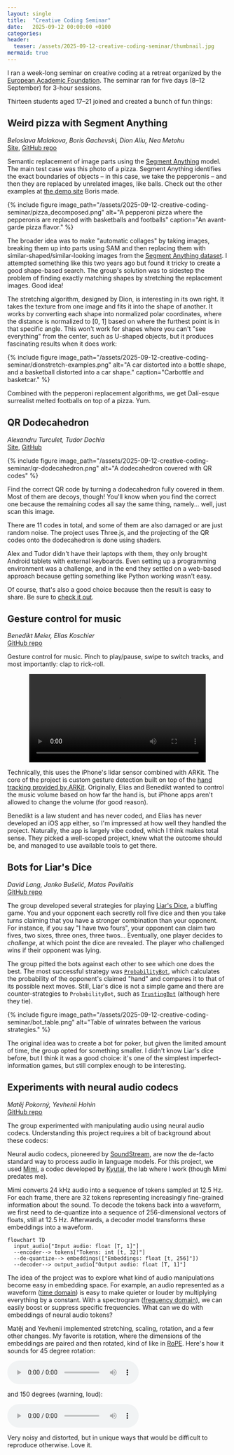 ```yaml
---
layout: single
title:  "Creative Coding Seminar"
date:   2025-09-12 00:00:00 +0100
categories:
header:
  teaser: /assets/2025-09-12-creative-coding-seminar/thumbnail.jpg
mermaid: true
---
```


I ran a week-long seminar on creative coding at a retreat
organized by the [European Academic Foundation](https://europeanacademicfoundation.eu/).
The seminar ran for five days (8–12 September) for 3-hour sessions.

Thirteen students aged 17–21 joined and created a bunch of fun things:

## Weird pizza with Segment Anything

_Beloslava Malakova, Boris Gachevski, Dion Aliu, Nea Metohu_
<br>
[Site](https://segment-craft-eaf.lovable.app/), [GitHub repo](https://github.com/beloslavamalakova/eaf-segment)

Semantic replacement of image parts using the [Segment Anything](https://segment-anything.com/) model.
The main test case was this photo of a pizza.
Segment Anything identifies the exact boundaries of objects – in this case, we take the pepperonis –
and then they are replaced by unrelated images, like balls.
Check out the other examples at [the demo site](https://segment-craft-eaf.lovable.app/) Boris made.

{% include figure image_path="/assets/2025-09-12-creative-coding-seminar/pizza_decomposed.png"
  alt="A pepperoni pizza where the pepperonis are replaced with basketballs and footballs"
  caption="An avant-garde pizza flavor." %}

The broader idea was to make "automatic collages" by taking images, breaking them up into parts using SAM
and then replacing them with similar-shaped/similar-looking images from the [Segment Anything dataset](https://segment-anything.com/dataset/index.html).
I attempted something like this two years ago but found it tricky to create a good shape-based search.
The group's solution was to sidestep the problem of finding exactly matching shapes by stretching the replacement images.
Good idea!

The stretching algorithm, designed by Dion, is interesting in its own right.
It takes the texture from one image and fits it into the shape of another.
It works by converting each shape into normalized polar coordinates,
where the distance is normalized to [0, 1] based on where the furthest point is in that specific angle.
This won't work for shapes where you can't "see everything" from the center, such as U-shaped objects,
but it produces fascinating results when it does work:

{% include figure image_path="/assets/2025-09-12-creative-coding-seminar/dionstretch-examples.png"
  alt="A car distorted into a bottle shape, and a basketball distorted into a car shape."
  caption="Carbottle and basketcar." %}

Combined with the pepperoni replacement algorithms, we get Dalí-esque surrealist melted footballs on top of a pizza.
Yum.

## QR Dodecahedron

_Alexandru Turculet, Tudor Dochia_
<br>
[Site](https://eaf-cret-cod.vercel.app/), [GitHub](https://github.com/Al-Tex/EAF-cretCod)

{% include figure image_path="/assets/2025-09-12-creative-coding-seminar/qr-dodecahedron.png"
  alt="A dodecahedron covered with QR codes" %}

Find the correct QR code by turning a dodecahedron fully covered in them.
Most of them are decoys, though!
You'll know when you find the correct one because the remaining codes all say the same thing,
namely... well, just scan this image.

There are 11 codes in total, and some of them are also damaged or are just random noise.
The project uses Three.js, and the projecting of the QR codes onto the dodecahedron is done using shaders.

Alex and Tudor didn't have their laptops with them, they only brought Android tablets with external keyboards.
Even setting up a programming environment was a challenge, and in the end they settled on a web-based approach
because getting something like Python working wasn't easy.

Of course, that's also a good choice because then the result is easy to share. Be sure to [check it out](https://eaf-cret-cod.vercel.app/).

## Gesture control for music

_Benedikt Meier, Elias Koschier_
<br>
[GitHub repo](https://github.com/B3neM31/LiDAR-Music-Control)

Gesture control for music.
Pinch to play/pause, swipe to switch tracks, and most importantly: clap to rick-roll.

<div style="display: flex; justify-content: center;">
  <video controls width="80%">
    <source src="/assets/2025-09-12-creative-coding-seminar/gesture-control.mp4" type="video/mp4" />
  </video>
</div>

Technically, this uses the iPhone's lidar sensor combined with ARKit.
The core of the project is custom gesture detection built on top of the [hand tracking provided by ARKit](https://developer.apple.com/documentation/visionOS/tracking-and-visualizing-hand-movement).
Originally, Elias and Benedikt wanted to control the music volume based on how far the hand is,
but iPhone apps aren't allowed to change the volume (for good reason).

Benedikt is a law student and has never coded, and Elias has never developed an iOS app either, so I'm impressed at how well they handled the project.
Naturally, the app is largely vibe coded, which I think makes total sense.
They picked a well-scoped project, knew what the outcome should be, and managed to use available tools to get there.

## Bots for Liar's Dice

_David Lang, Janko Bušelić, Matas Povilaitis_
<br>
[GitHub repo](https://github.com/davidvoncos-bit/Liar-s-dice)

The group developed several strategies for playing [Liar's Dice](https://dudo.ai/),
a bluffing game.
You and your opponent each secretly roll five dice and then you take turns claiming
that you have a stronger combination than your opponent.
For instance, if you say "I have two fours", your opponent can claim two fives, two sixes, three ones, three twos...
Eventually, one player decides to _challenge_, at which point the dice are revealed.
The player who challenged wins if their opponent was lying.

The group pitted the bots against each other to see which one does the best.
The most successful strategy was [`ProbabilityBot`](https://github.com/davidvoncos-bit/Liar-s-dice/blob/22839429643c8ba803ecc63cfd9babd8464daadb/bots.py#L163C7-L163C21),
which calculates the probability of the opponent's claimed "hand" and compares it to that of its possible next moves.
Still, Liar's dice is not a simple game and there are counter-strategies to `ProbabilityBot`, such as [`TrustingBot`](https://github.com/davidvoncos-bit/Liar-s-dice/blob/22839429643c8ba803ecc63cfd9babd8464daadb/bots.py#L227)
(although here they tie).

{% include figure image_path="/assets/2025-09-12-creative-coding-seminar/bot_table.png"
  alt="Table of winrates between the various strategies." %}

The original idea was to create a bot for poker, but given the limited amount of time, the group opted for something smaller.
I didn't know Liar's dice before, but I think it was a good choice: it's one of the simplest imperfect-information games,
but still complex enough to be interesting.

## Experiments with neural audio codecs

_Matěj Pokorný, Yevhenii Hohin_
<br>
[GitHub repo](https://github.com/yevhenliu/eaf-seminar)

The group experimented with manipulating audio using neural audio codecs.
Understanding this project requires a bit of background about these codecs:

Neural audio codecs, pioneered by [SoundStream](https://arxiv.org/abs/2107.03312),
are now the de-facto standard way to process audio in language models.
For this project, we used [Mimi](https://huggingface.co/kyutai/mimi),
a codec developed by [Kyutai](https://kyutai.org/), the lab where I work (though Mimi predates me).

Mimi converts 24 kHz audio into a sequence of tokens sampled at 12.5 Hz.
For each frame, there are 32 tokens representing increasingly fine-grained information about the sound.
To decode the tokens back into a waveform, we first need to de-quantize into a sequence of
256-dimensional vectors of floats, still at 12.5 Hz.
Afterwards, a decoder model transforms these embeddings into a waveform.

```mermaid
flowchart TD
  input_audio["Input audio: float [T, 1]"]
  --encoder--> tokens["Tokens: int [t, 32]"]
  --de-quantize--> embeddings(["Embeddings: float [t, 256]"])
  --decoder--> output_audio["Output audio: float [T, 1]"]
```

The idea of the project was to explore what kind of audio manipulations become easy in embedding space.
For example, an audio represented as a waveform ([time domain](https://en.wikipedia.org/wiki/Time_domain))
is easy to make quieter or louder by multiplying everything by a constant.
With a spectrogram ([frequency domain](https://en.wikipedia.org/wiki/Frequency_domain)), we can easily
boost or suppress specific frequencies.
What can we do with embeddings of neural audio tokens?

Matěj and Yevhenii implemented stretching, scaling, rotation, and a few other changes.
My favorite is rotation, where the dimensions of the embeddings are paired and then rotated,
kind of like in [RoPE](https://arxiv.org/abs/2104.09864).
Here's how it sounds for 45 degree rotation:

<audio controls src="/assets/2025-09-12-creative-coding-seminar/rotation_45deg.wav"></audio>

and 150 degrees (warning, loud):

<audio controls src="/assets/2025-09-12-creative-coding-seminar/rotation_-150deg.wav"></audio>

Very noisy and distorted, but in unique ways that would be difficult to reproduce otherwise. Love it.
